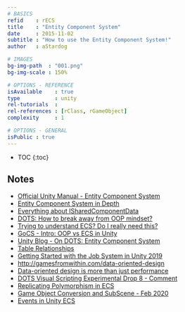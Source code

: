 ```yaml
---
# BASICS
refid    : rECS
title    : "Entity Component System"
date     : 2015-11-02
subtitle : "How to use the Entity Component System!"
author   : aStardog

# IMAGES
bg-img-path  : "001.png"
bg-img-scale : 150%

# OPTIONS - REFERENCE
isAvailable    : true
type           : unity
rel-tutorials  : 
rel-references : [rClass, rGameObject]
complexity     : 1

# OPTIONS - GENERAL
isPublic : true
---
```

* TOC
{:toc}

## Notes

* <a href="https://docs.unity3d.com/Packages/com.unity.entities@0.9/manual/index.html" class="external">Official Unity Manual - Entity Component System</a>
* <a href="http://www.itskristin.me/2018/07/22/entity-component-system-in-depth/" class="external">Entity Component System in Depth</a>
* <a href="https://gametorrahod.com/everything-about-isharedcomponentdata/" class="external">Everything about ISharedComponentData</a>
* [DOTS: How to break away from OOP mindset?](https://forum.unity.com/threads/dots-how-to-break-away-from-oop-mindset.744467/#post-4961372)
* [Trying to understand ECS? Do I really need this?](https://forum.unity.com/threads/trying-to-understand-ecs-do-i-really-need-this.728975/#post-4863425)
* [GoCS - Intro: OOP vs ECS in Unity](https://github.com/lazlo-bonin/gocs/blob/master/Documentation~/Manual/Intro.md)
* [Unity Blog - On DOTS: Entity Component System](https://blogs.unity3d.com/2019/03/08/on-dots-entity-component-system/)
* [Table Relationships](https://launchschool.com/books/sql/read/table_relationships)
* [Getting Started with the Job System in Unity 2019](https://www.youtube.com/watch?v=C56bbgtPr_w)
* http://gamesfromwithin.com/data-oriented-design
* [Data-oriented design is more than just performance](https://medium.com/@gamevanilla/data-oriented-design-is-more-than-just-performance-d3aad3bf3b5a)
* [DOTS Visual Scripting Experimental Drop 8 - Comment](https://forum.unity.com/threads/dots-visual-scripting-experimental-drop-8.857707/page-2#post-5668045)
* [Replicating Polymorphism in ECS](https://coffeebraingames.wordpress.com/2019/09/15/replicating-polymorphism-in-ecs/)
* [Game Object Conversion and SubScene - Feb 2020](https://gametorrahod.com/game-object-conversion-and-subscene/)
* [Events in Unity ECS](https://gamedevbrothers.com/events-in-unity-ecs)